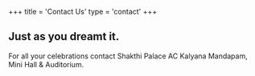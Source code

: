 +++
title = 'Contact Us'
type = 'contact'
+++

## **Just as you dreamt it.**

For all your celebrations contact Shakthi Palace AC Kalyana Mandapam, Mini Hall & Auditorium.
